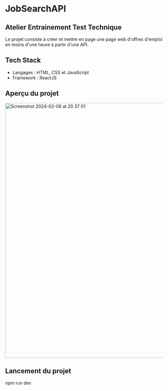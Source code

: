 # JobSearchAPI  


## Atelier Entrainement Test Technique

Le projet consiste à créer et mettre en page une page web d'offres d'emploi en moins d'une heure à partir d'une API.
## Tech Stack

- Langages : HTML, CSS et JavaScript
- Framework : ReactJS


## Aperçu du projet

<img width="814" alt="Screenshot 2024-02-06 at 20 37 01" src="https://github.com/thaliawoods/JobSearchAPI/assets/135039431/74d91b26-e438-4bb7-9f92-dfa9a4b70c97">


## Lancement du projet

npm run dev

